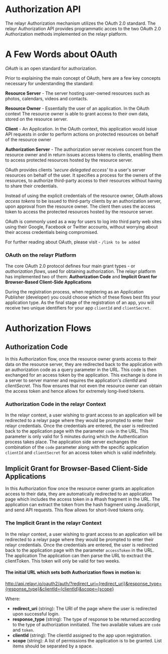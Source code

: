 # Authorization API
The relayr Authorization mechanism utilizes the OAuth 2.0 standard.
The relayr Authorization API provides programmatic acces to the two OAuth 2.0 
Authorization methods implemented on the relayr platform.

# A Few Words about OAuth
*OAuth* is an open standard for authorization.

Prior to explaining the main concept of OAuth, here are a few key concepts
necessary for understanding the standard:

**Resource Server** - The server hosting user-owned resources such as photos, 
calendars, videos and contacts.

**Resource Owner** - Essentially the user of an application. In the OAuth context
The resource owner is able to grant access to their own data,
stored on the resource server.

**Client** - An Application. In the OAuth context, this application would issue API
requests in order to perform actions on protected resources on 
behalf of the resource owner

**Authorization Server** - The authorization server receives concent from the resource
owner and in return issues access tokens to clients, enabling them to access protected
resources hosted by the resource server.


OAuth provides clients *'secure delegated access'* to a user's server
resources on behalf of the user. 
It specifies a process for the owners of the resources, to authorize
third-party access to their resources without having to share their credentials.


Instead of using the explicit credentials of the resource owner, OAuth allows *access
tokens* to be issued to third-party clients by an authorization server, 
upon approval from the resource owner.
The client then uses the access token to access the protected resources
hosted by the resource server. 

OAuth is commonly used as a way for
users to log into third party web sites using their Google,
Facebook or Twitter accounts, without worrying about their access
credentials being compromised. 

For further reading about OAuth, please visit - `/link to be added`

### OAuth on the relayr Platform

The core OAuth 2.0 protocol defines four main grant types - or *authorization flows*,
used for obtaining authorization. The relayr platform has implemented two of them:
**Authorization Code** and **Implicit Grant for Browser-Based Client-Side Applications**

During the registration process, when registering as an Application Publisher (developer)
you could choose which of these flows best fits your application type.
As the final stage of the registration of an app, you will receive two unique identifiers
for your app `clientId` and `clientSecret`.


# Authorization Flows 

## Authorization Code 

In this Authorization flow, once the resource owner grants access to their data
on the resource server, they are redirected back to the application with an
authorization code as a query parameter in the URL. This code is then exchanged for 
an access token by the application. This exchange is done in a server to server manner
and requires the application's *clientId* and *clientSecret*. 
This flow ensures that not even the resource owner can obtain the access token and 
hence allows for extremely long-lived tokens.

### Authorization Code in the relayr Context 

In the relayr context, a user wishing to grant access to an application will be
redirected to a relayr page where they would be prompted to enter their relayr credentials.
Once the credentials are entered, the user is redirected back to the application page
with the parameter `code` in the URL. This parameter is only valid for 5 minutes during
which the Authentication process takes place. The application side server exchanges
the combination of the `code` parameter along with the specific application 
`clientId` and `clientSecret` for an access token which is valid indefinitely.


## Implicit Grant for Browser-Based Client-Side Applications

In this Authorization flow once the resource owner grants an application access to their
data, they are automatically redirected to an application page which includes the 
access token in a #hash fragment in the URL. The application can extract the token
from the hash fragment using JavaScript, and send API requests. This flow allows for
short-lived tokens only.


### The Implicit Grant in the relayr Context 

In the relayr context, a user wishing to grant access to an application will be
redirected to a relayr page where they would be prompted to enter their relayr credentials.
Once the credentials are entered, the user is redirected back to the application page
with the parameter `accessToken` in the URL. The application The application can then
parse the URL to exctract the clientToken. This token will only be valid for two weeks.


#### The initial URL which sets both Authorization flows in motion is:

http://api.relayr.io/oauth2/auth/?redirect_uri={redirect_uri}&response_type={response_type}&clientId={clientId}&scope={scope} 

Where: 

   * **redirect_uri** (string): The URI of the page where the user is redirected upon successful login.
   * **response_type** (string): The type of response to be returned according to the type of authorization innitiated. The two         available values are `code` and `token`. 
   * **clientId** (string): The clientId assigned to the app upon registration.
   * **scope** (string): A list of permissions the application is to be granted. List items should be separated by a space.
    


